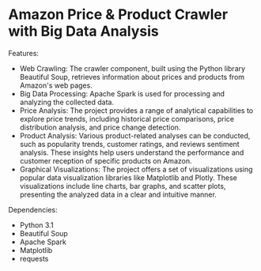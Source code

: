 # Amazon Price & Product Crawler with Big Data Analysis

Features:
- Web Crawling: The crawler component, built using the Python library Beautiful Soup, retrieves information about prices and products from Amazon's web pages. 
- Big Data Processing: Apache Spark is used for processing and analyzing the collected data.
- Price Analysis: The project provides a range of analytical capabilities to explore price trends, including historical price comparisons, price distribution analysis, and price change detection.
- Product Analysis: Various product-related analyses can be conducted, such as popularity trends, customer ratings, and reviews sentiment analysis. These insights help users understand the performance and customer reception of specific products on Amazon.
- Graphical Visualizations: The project offers a set of visualizations using popular data visualization libraries like Matplotlib and Plotly. These visualizations include line charts, bar graphs, and scatter plots, presenting the analyzed data in a clear and intuitive manner.

Dependencies:
- Python 3.1
- Beautiful Soup
- Apache Spark
- Matplotlib
- requests

